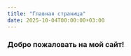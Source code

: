 ```yaml
---
title: "Главная страница"
date: 2025-10-04T00:00:00+03:00
---
```


### Добро пожаловать на мой сайт!
